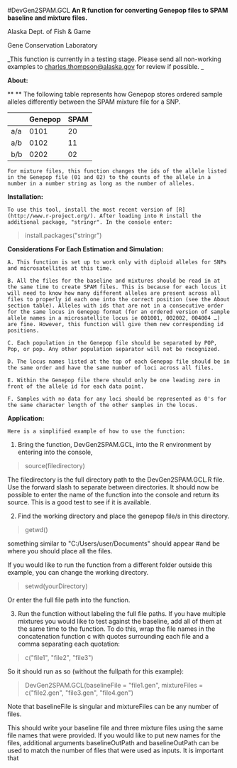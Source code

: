 #DevGen2SPAM.GCL
**An R function for converting Genepop files to SPAM baseline and mixture files.**

Alaska Dept. of Fish & Game

Gene Conservation Laboratory


_This function is currently in a testing stage. Please send all non-working examples to charles.thompson@alaska.gov for review if possible. _

**About:**

**   ** The following table represents how Genepop stores ordered sample alleles differently between the SPAM mixture file for a SNP.

|  | Genepop | SPAM |
| --- | --- | --- |
| a/a | 0101 | 20 |
| a/b | 0102 | 11 |
| b/b | 0202 | 02 |

    For mixture files, this function changes the ids of the allele listed in the Genepop file (01 and 02) to the counts of the allele in a number in a number string as long as the number of alleles.

**Installation:**

    To use this tool, install the most recent version of [R]  (http://www.r-project.org/). After loading into R install the additional package, "stringr". In the console enter:

>install.packages("stringr")

**Considerations For Each Estimation and Simulation:**

    A. This function is set up to work only with diploid alleles for SNPs and microsatellites at this time.

    B. All the files for the baseline and mixtures should be read in at the same time to create SPAM files. This is because for each locus it will need to know how many different alleles are present across all files to properly id each one into the correct position (see the About section table). Alleles with ids that are not in a consecutive order for the same locus in Genepop format (for an ordered version of sample allele names in a microsatellite locus ie 001001, 002002, 004004 …) are fine. However, this function will give them new corresponding id positions.

    C. Each population in the Genepop file should be separated by POP, Pop, or pop. Any other population separator will not be recognized. 

    D. The locus names listed at the top of each Genepop file should be in the same order and have the same number of loci across all files.

    E. Within the Genepop file there should only be one leading zero in front of the allele id for each data point.

    F. Samples with no data for any loci should be represented as 0's for the same character length of the other samples in the locus.

**Application:**

    Here is a simplified example of how to use the function:

1. Bring the function, DevGen2SPAM.GCL, into the R environment by entering into the console,

>source(filedirectory)

The filedirectory is the full directory path to the DevGen2SPAM.GCL.R file. Use the forward slash to separate between directories. It should now be possible to enter the name of the function into the console and return its source. This is a good test to see if it is available.

2. Find the working directory and place the genepop file/s in this directory.

>getwd()

something similar to "C:/Users/user/Documents" should appear #and be where you should place all the files.

If you would like to run the function from a different folder outside this example, you can change the working directory.

>setwd(yourDirectory)

Or enter the full file path into the function.

3. Run the function without labeling the full file paths. If you have multiple mixtures you would like to test against the baseline, add all of them at the same time to the function. To do this, wrap the file names in the concatenation function c with quotes surrounding each file and a comma separating each quotation:

>c("file1", "file2", "file3")

So it should run as so (without the fullpath for this example):

>DevGen2SPAM.GCL(baselineFile = "file1.gen", mixtureFiles = c("file2.gen", "file3.gen", "file4.gen")

Note that baselineFile is singular and mixtureFiles can be any number of files. 

This should write your baseline file and three mixture files using the same file names that were provided. If you would like to put new names for the files, additional arguments baselineOutPath and baselineOutPath can be used to match the number of files that were used as inputs. It is important that


